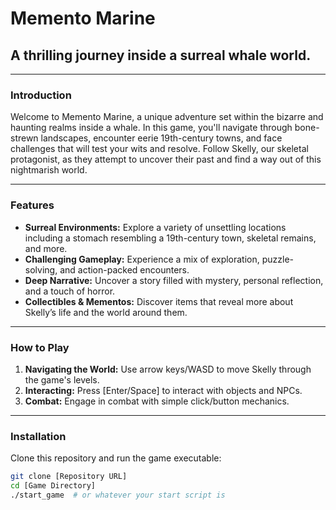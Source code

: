 # Memento Marine
## A thrilling journey inside a surreal whale world.

---

### Introduction
Welcome to Memento Marine, a unique adventure set within the bizarre and haunting realms inside a whale. In this game, you'll navigate through bone-strewn landscapes, encounter eerie 19th-century towns, and face challenges that will test your wits and resolve. Follow Skelly, our skeletal protagonist, as they attempt to uncover their past and find a way out of this nightmarish world.

---

### Features
- **Surreal Environments:** Explore a variety of unsettling locations including a stomach resembling a 19th-century town, skeletal remains, and more.
- **Challenging Gameplay:** Experience a mix of exploration, puzzle-solving, and action-packed encounters.
- **Deep Narrative:** Uncover a story filled with mystery, personal reflection, and a touch of horror.
- **Collectibles & Mementos:** Discover items that reveal more about Skelly’s life and the world around them.

---

### How to Play
1. **Navigating the World:** Use arrow keys/WASD to move Skelly through the game's levels.
2. **Interacting:** Press [Enter/Space] to interact with objects and NPCs.
3. **Combat:** Engage in combat with simple click/button mechanics.

---

### Installation
Clone this repository and run the game executable:
```bash
git clone [Repository URL]
cd [Game Directory]
./start_game  # or whatever your start script is
